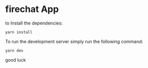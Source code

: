 # firechat App

to Install the dependencies:

```
yarn install
```

To run the development server simply run the following command:

```
yarn dev
```

good luck
